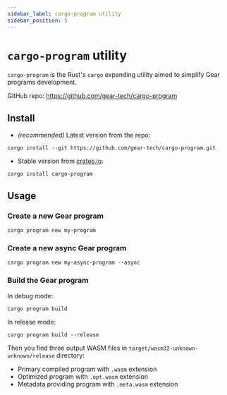```yaml
---
sidebar_label: cargo-program utility
sidebar_position: 5
---
```


# `cargo-program` utility

`cargo-program` is the Rust's `cargo` expanding utility aimed to simplify Gear programs development.

GitHub repo: https://github.com/gear-tech/cargo-program

## Install

- *(recommended)* Latest version from the repo:

```
cargo install --git https://github.com/gear-tech/cargo-program.git
```

- Stable version from [crates.io](https://crates.io/crates/cargo-program):

```
cargo install cargo-program
```

## Usage

###  Create a new Gear program

```
cargo program new my-program
```

###  Create a new async Gear program

```
cargo program new my-async-program --async
```

### Build the Gear program

In debug mode:

```
cargo program build
```

In release mode:

```
cargo program build --release
```

Then you find three output WASM files in `target/wasm32-unknown-unknown/release` directory:

- Primary compiled program with `.wasm` extension
- Optimized program with `.opt.wasm` extension
- Metadata providing program with `.meta.wasm` extension
